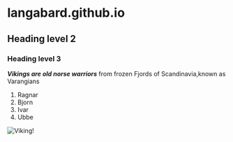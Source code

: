# langabard.github.io

## Heading level 2
### Heading level 3	

***Vikings are old norse warriors*** from frozen Fjords of Scandinavia,known as Varangians 
1. Ragnar 
2. Bjorn
3. Ivar
4. Ubbe

![Viking!](https://image.jimcdn.com/app/cms/image/transf/dimension=2080x10000:format=jpg/path/s2217cd0bb1220415/image/id5bcb97165dab303/version/1706817144/viking-warriors-preparing-for-battle.jpg)